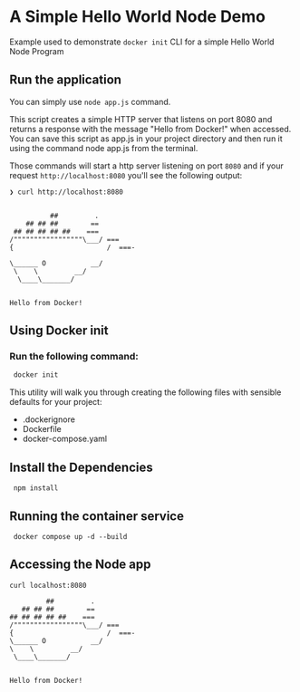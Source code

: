 # A Simple Hello World Node Demo

Example used to demonstrate `docker init` CLI for a simple Hello World Node Program

## Run the application

You can simply use `node app.js` command.

This script creates a simple HTTP server that listens on port 8080 and returns a response with the message "Hello from Docker!" when accessed. You can save this script as app.js in your project directory and then run it using the command node app.js from the terminal.

Those commands will start a http server listening on port `8080`
and if your request `http://localhost:8080` you'll see the following output:

```shell
❯ curl http://localhost:8080


          ##         .
    ## ## ##        ==
 ## ## ## ## ##    ===
/"""""""""""""""""\___/ ===
{                       /  ===-

\______ O           __/
 \    \         __/
  \____\_______/


Hello from Docker!

```

## Using Docker init

### Run the following command:

```bash
 docker init
```

This utility will walk you through creating the following files with sensible defaults for your project:

- .dockerignore
- Dockerfile
- docker-compose.yaml

## Install the Dependencies

```
 npm install
```

## Running the container service

```
 docker compose up -d --build
```

## Accessing the Node app

```
curl localhost:8080

         ##         .
   ## ## ##        ==
## ## ## ## ##    ===
/"""""""""""""""""\___/ ===
{                       /  ===-
\______ O           __/
\    \         __/
 \____\_______/


Hello from Docker!
```
